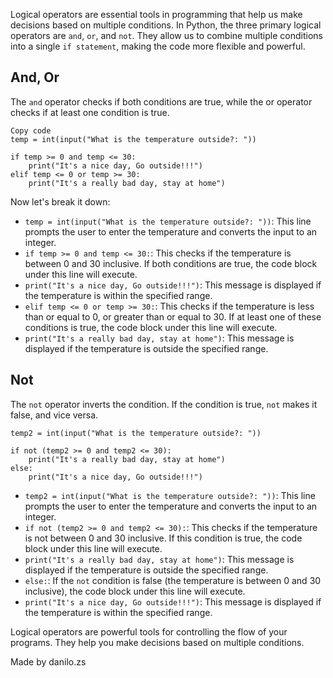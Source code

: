 Logical operators are essential tools in programming that help us make decisions based on multiple conditions. In Python, the three primary logical operators are `and`, `or`, and `not`. They allow us to combine multiple conditions into a single `if statement`, making the code more flexible and powerful.

## And, Or
The `and` operator checks if both conditions are true, while the or operator checks if at least one condition is true.

```
Copy code
temp = int(input("What is the temperature outside?: "))

if temp >= 0 and temp <= 30:
    print("It's a nice day, Go outside!!!")
elif temp <= 0 or temp >= 30:
    print("It's a really bad day, stay at home")
```
Now let's break it down:
- `temp = int(input("What is the temperature outside?: "))`: This line prompts the user to enter the temperature and converts the input to an integer.
- `if temp >= 0 and temp <= 30:`: This checks if the temperature is between 0 and 30 inclusive. If both conditions are true, the code block under this line will execute.
- `print("It's a nice day, Go outside!!!")`: This message is displayed if the temperature is within the specified range.
- `elif temp <= 0 or temp >= 30:`: This checks if the temperature is less than or equal to 0, or greater than or equal to 30. If at least one of these conditions is true, the code block under this line will execute.
- `print("It's a really bad day, stay at home")`: This message is displayed if the temperature is outside the specified range.

## Not
The `not` operator inverts the condition. If the condition is true, `not` makes it false, and vice versa.
```
temp2 = int(input("What is the temperature outside?: "))

if not (temp2 >= 0 and temp2 <= 30):
    print("It's a really bad day, stay at home")
else:
    print("It's a nice day, Go outside!!!")
```
- `temp2 = int(input("What is the temperature outside?: "))`: This line prompts the user to enter the temperature and converts the input to an integer.
- `if not (temp2 >= 0 and temp2 <= 30):`: This checks if the temperature is not between 0 and 30 inclusive. If this condition is true, the code block under this line will execute.
- `print("It's a really bad day, stay at home")`: This message is displayed if the temperature is outside the specified range.
- `else:`: If the `not` condition is false (the temperature is between 0 and 30 inclusive), the code block under this line will execute.
- `print("It's a nice day, Go outside!!!")`: This message is displayed if the temperature is within the specified range.

Logical operators are powerful tools for controlling the flow of your programs. They help you make decisions based on multiple conditions.

Made by danilo.zs
